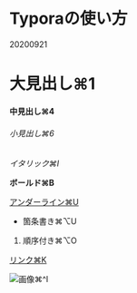 # Typoraの使い方

20200921

# 大見出し⌘1

#### 中見出し⌘4

###### 小見出し⌘6

*イタリック⌘I*

**ボールド⌘B**

<u>アンダーライン⌘U</u>

- 箇条書き⌘⌥U

1. 順序付き⌘⌥O

[リンク⌘K](URLをここに入力)

![画像⌘^I]()